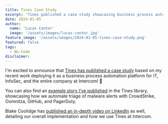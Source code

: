 ```yaml
---
title: Tines Case Study
excerpt: 'Tines published a case study showcasing business process automation implementation for IT and InfoSec at Intercom.'
date: 2024-01-05
author:
  name: 'Lucas Cantor'
  image: '/assets/images/lucas-cantor.jpg'
feature_image: '/assets/images/2024-01-05-tines-case-study.png'
featured: false
tags:
  - No-Code
disclaimer:
---
```


I'm excited to announce that [Tines has published a case study](https://www.tines.com/case-studies/intercom) based on my recent work deploying it as a business process automation platform for IT, InfoSec, and the entire company at Intercom! 🎉

You can also find an [example story I've published](https://www.tines.com/library/stories/1213236/handle-malware-alerts-with-crowdstrike-oomnitza-github-and-pagerduty) in the Tines library, showcasing how we automate triage of malware alerts with CrowdStrike, Oomnitza, GitHub, and PagerDuty.

Blake Coolidge has [published an in-depth video on LinkedIn](https://www.linkedin.com/posts/blakecoolidge_learn-how-intercom-is-automating-use-cases-activity-7149021756932947969-sWy7/) as well, detailing our overall implementation and how we use Tines at Intercom.
